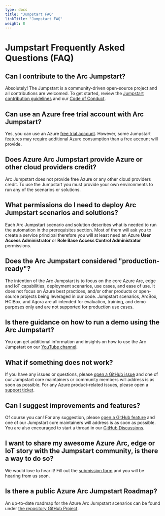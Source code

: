 ```yaml
---
type: docs
title: "Jumpstart FAQ"
linkTitle: "Jumpstart FAQ"
weight: 8
---
```


# Jumpstart Frequently Asked Questions (FAQ)

## Can I contribute to the Arc Jumpstart?

Absolutely! The Jumpstart is a community-driven open-source project and all contributions are welcomed. To get started, review the [Jumpstart contribution guidelines](../scenario_guidelines/) and our [Code of Conduct](/CODE_OF_CONDUCT.md).

## Can use an Azure free trial account with Arc Jumpstart?

Yes, you can use an Azure [free trial account](https://azure.microsoft.com/free). However, some Jumpstart features may require additional Azure consumption than a free account will provide.

## Does Azure Arc Jumpstart provide Azure or other cloud providers credit?

Arc Jumpstart does not provide free Azure or any other cloud providers credit. To use the Jumpstart you must provide your own environments to run any of the scenarios or solutions.

## What permissions do I need to deploy Arc Jumpstart scenarios and solutions?

Each Arc Jumpstart scenario and solution describes what is needed to run the automation in the prerequisites section. Most of them will ask you to create a service principal therefore you will at least need an Azure **User Access Administrator** or
**Role Base Access Control Administrator** permissions.

## Does the Arc Jumpstart considered "production-ready"?

The intention of the Arc Jumpstart is to focus on the core Azure Arc, edge and IoT capabilities, deployment scenarios, use cases, and ease of use. It does not focus on Azure best practices, and/or other products or open-source projects being leveraged in our code. Jumpstart scenarios, ArcBox, HCIBox, and Agora are all intended for evaluation, training, and demo purposes only and are not supported for production use cases.

## Is there guidance on how to run a demo using the Arc Jumpstart?

You can get additional information and insights on how to use the Arc Jumpstart on our [YouTube channel](https://www.youtube.com/@azurearcjumpstart).

## What if something does not work?

If you have any issues or questions, please [open a GitHub issue](https://aka.ms/JumpstartIssue) and one of our Jumpstart core maintainers or community members will address is as soon as possible. For any Azure product-related issues, please open a [support ticket](https://azure.microsoft.com/support/create-ticket).

## Can I suggest improvements and features?

Of course you can! For any suggestion, please [open a GitHub feature](https://aka.ms/JumpstartFeature) and one of our Jumpstart core maintainers will address is as soon as possible. You are also encouraged to start a thread in our [GitHub Discussions](https://aka.ms/JumpstartDiscussions).

## I want to share my awesome Azure Arc, edge or IoT story with the Jumpstart community, is there a way to do so?

We would love to hear it! Fill out the [submission form](https://aka.ms/JumpstartLightningGuest) and you will be hearing from us soon.

## Is there a public Azure Arc Jumpstart Roadmap?

An up-to-date roadmap for the Azure Arc Jumpstart scenarios can be found under [the repository GitHub Project](https://aka.ms/JumpstartRoadmap).
